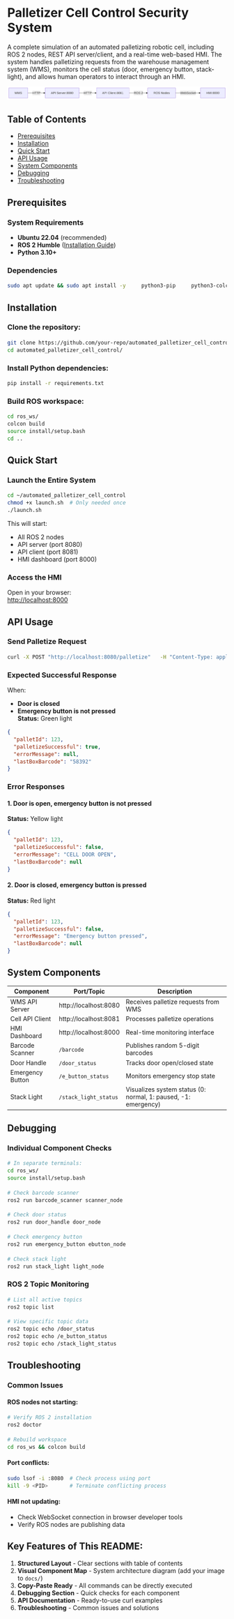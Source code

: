
# Palletizer Cell Control Security System

A complete simulation of an automated palletizing robotic cell, including ROS 2 nodes, REST API server/client, and a real-time web-based HMI. The system handles palletizing requests from the warehouse management system (WMS), monitors the cell status (door, emergency button, stack-light), and allows human operators to interact through an HMI.

![System Architecture](docs/system_architecture.png)

## Table of Contents
- [Prerequisites](#prerequisites)
- [Installation](#installation)
- [Quick Start](#quick-start)
- [API Usage](#api-usage)
- [System Components](#system-components)
- [Debugging](#debugging)
- [Troubleshooting](#troubleshooting)

## Prerequisites

### System Requirements
- **Ubuntu 22.04** (recommended)
- **ROS 2 Humble** ([Installation Guide](https://docs.ros.org/en/humble/Installation.html))
- **Python 3.10+**

### Dependencies
```bash
sudo apt update && sudo apt install -y     python3-pip     python3-colcon-common-extensions     python3-vcstool     git     build-essential
```

## Installation

### Clone the repository:
```bash
git clone https://github.com/your-repo/automated_palletizer_cell_control.git
cd automated_palletizer_cell_control/
```

### Install Python dependencies:
```bash
pip install -r requirements.txt
```

### Build ROS workspace:
```bash
cd ros_ws/
colcon build
source install/setup.bash
cd ..
```

## Quick Start

### Launch the Entire System
```bash
cd ~/automated_palletizer_cell_control
chmod +x launch.sh  # Only needed once
./launch.sh
```

This will start:
- All ROS 2 nodes
- API server (port 8080)
- API client (port 8081)
- HMI dashboard (port 8000)

### Access the HMI

Open in your browser:  
[http://localhost:8000](http://localhost:8000)

## API Usage

### Send Palletize Request
```bash
curl -X POST "http://localhost:8080/palletize"   -H "Content-Type: application/json"   -d '{"palletId": 123, "boxCount": 4}'
```

### Expected Successful Response  
When:
- **Door is closed**
- **Emergency button is not pressed**  
**Status:** Green light

```json
{
  "palletId": 123,
  "palletizeSuccessful": true,
  "errorMessage": null,
  "lastBoxBarcode": "58392"
}
```

### Error Responses  

#### 1. Door is open, emergency button is not pressed  
**Status:** Yellow light

```json
{
  "palletId": 123,
  "palletizeSuccessful": false,
  "errorMessage": "CELL DOOR OPEN",
  "lastBoxBarcode": null
}
```

#### 2. Door is closed, emergency button is pressed  
**Status:** Red light

```json
{
  "palletId": 123,
  "palletizeSuccessful": false,
  "errorMessage": "Emergency button pressed",
  "lastBoxBarcode": null
}
```

## System Components

| Component        | Port/Topic           | Description                                  |
|------------------|----------------------|----------------------------------------------|
| WMS API Server   | http://localhost:8080 | Receives palletize requests from WMS         |
| Cell API Client  | http://localhost:8081 | Processes palletize operations               |
| HMI Dashboard    | http://localhost:8000 | Real-time monitoring interface               |
| Barcode Scanner  | `/barcode`           | Publishes random 5-digit barcodes            |
| Door Handle      | `/door_status`       | Tracks door open/closed state                |
| Emergency Button | `/e_button_status`   | Monitors emergency stop state                |
| Stack Light      | `/stack_light_status`| Visualizes system status (0: normal, 1: paused, -1: emergency) |

## Debugging

### Individual Component Checks
```bash
# In separate terminals:
cd ros_ws/
source install/setup.bash

# Check barcode scanner
ros2 run barcode_scanner scanner_node

# Check door status
ros2 run door_handle door_node

# Check emergency button
ros2 run emergency_button ebutton_node

# Check stack light
ros2 run stack_light light_node
```

### ROS 2 Topic Monitoring
```bash
# List all active topics
ros2 topic list

# View specific topic data
ros2 topic echo /door_status
ros2 topic echo /e_button_status
ros2 topic echo /stack_light_status
```

## Troubleshooting

### Common Issues

#### ROS nodes not starting:
```bash
# Verify ROS 2 installation
ros2 doctor

# Rebuild workspace
cd ros_ws && colcon build
```

#### Port conflicts:
```bash
sudo lsof -i :8080  # Check process using port
kill -9 <PID>       # Terminate conflicting process
```

#### HMI not updating:
- Check WebSocket connection in browser developer tools
- Verify ROS nodes are publishing data

## Key Features of This README:

1. **Structured Layout** - Clear sections with table of contents  
2. **Visual Component Map** - System architecture diagram (add your image to `docs/`)  
3. **Copy-Paste Ready** - All commands can be directly executed  
4. **Debugging Section** - Quick checks for each component  
5. **API Documentation** - Ready-to-use curl examples  
6. **Troubleshooting** - Common issues and solutions  
